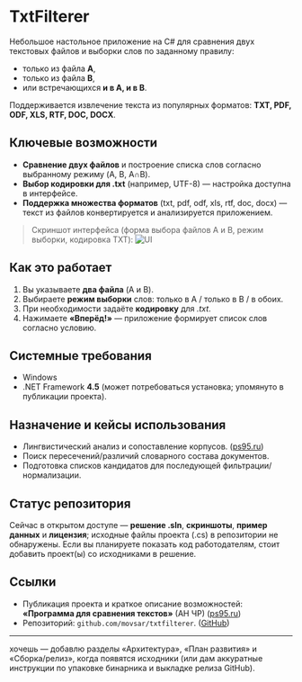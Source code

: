 # TxtFilterer

Небольшое настольное приложение на C# для сравнения двух текстовых файлов и выборки слов по заданному правилу:

* только из файла **A**,
* только из файла **B**,
* или встречающихся **и в A, и в B**.

Поддерживается извлечение текста из популярных форматов: **TXT, PDF, ODF, XLS, RTF, DOC, DOCX**.

## Ключевые возможности

* **Сравнение двух файлов** и построение списка слов согласно выбранному режиму (A, B, A∩B).&#x20;
* **Выбор кодировки для .txt** (например, UTF-8) — настройка доступна в интерфейсе.&#x20;
* **Поддержка множества форматов** (txt, pdf, odf, xls, rtf, doc, docx) — текст из файлов конвертируется и анализируется приложением.

> Скриншот интерфейса (форма выбора файлов A и B, режим выборки, кодировка TXT):
> ![UI](https://github.com/movsar/txtfilterer/raw/master/Screenshots/txtfiltererer.png)&#x20;

## Как это работает

1. Вы указываете **два файла** (A и B).
2. Выбираете **режим выборки** слов: только в A / только в B / в обоих.
3. При необходимости задаёте **кодировку** для *.txt*.
4. Нажимаете **«Вперёд!»** — приложение формирует список слов согласно условию.&#x20;

## Системные требования

* Windows
* .NET Framework **4.5** (может потребоваться установка; упомянуто в публикации проекта).

## Назначение и кейсы использования

* Лингвистический анализ и сопоставление корпусов. ([ps95.ru][2])
* Поиск пересечений/различий словарного состава документов.
* Подготовка списков кандидатов для последующей фильтрации/нормализации.

## Статус репозитория

Сейчас в открытом доступе — **решение .sln**, **скриншоты**, **пример данных** и **лицензия**; исходные файлы проекта (.cs) в репозитории не обнаружены. Если вы планируете показать код работодателям, стоит добавить проект(ы) со исходниками в решение.

## Ссылки

* Публикация проекта и краткое описание возможностей: **«Программа для сравнения текстов»** (АН ЧР) ([ps95.ru][2])
* Репозиторий: `github.com/movsar/txtfilterer`. ([GitHub][1])

---

хочешь — добавлю разделы «Архитектура», «План развития» и «Сборка/релиз», когда появятся исходники (или дам аккуратные инструкции по упаковке бинарника и выкладке релиза GitHub).

[1]: https://github.com/movsar/txtfilterer "GitHub - movsar/txtfilterer: A desktop application written in C# made to filter out existing or absent words from selected files based on set conditions. Works with a lot of different data formats."
[2]: https://ps95.ru/2019/07/06/537/ "Программа для сравнения текстов – ОТДЕЛ ПРИКЛАДНОЙ СЕМИОТИКИ АНЧР"
